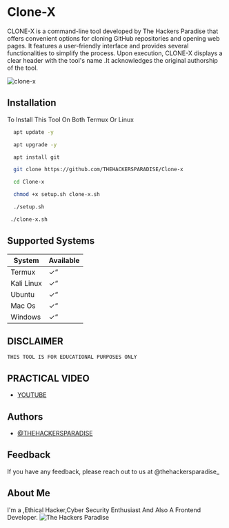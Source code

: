 
# Clone-X

CLONE-X is a command-line tool developed by The Hackers Paradise that offers convenient options for cloning GitHub repositories and opening web pages. It features a user-friendly interface and provides several functionalities to simplify the process. Upon execution, CLONE-X displays a clear header with the tool's name .It acknowledges the original authorship of the tool.

![clone-x](https://github.com/thehackersparadise/Clone-x/assets/154888406/30c83aaa-48ca-4daf-a1f1-e4a478de4240)

## Installation 

To Install This Tool On Both Termux Or Linux

```bash
  apt update -y
```
```bash
  apt upgrade -y
```
```bash
  apt install git
```
```bash
  git clone https://github.com/THEHACKERSPARADISE/Clone-x
```
```bash
  cd Clone-x
```
```bash
  chmod +x setup.sh clone-x.sh
```
```bash
  ./setup.sh
```
```bash
 ./clone-x.sh
```



## Supported Systems

| System         | Available                                                                |
| ----------------- | ------------------------------------------------------------------ |
| Termux |✓“
| Kali Linux | ✓“
| Ubuntu | ✓“
|  Mac Os | ✓“
| Windows |  ✓“


## DISCLAIMER



`THIS TOOL IS FOR EDUCATIONAL PURPOSES ONLY`
## PRACTICAL VIDEO
- [YOUTUBE](https://youtube.com/shorts/R5ePpfCeySU?si=EryY-G9a0tZolffj)



## Authors

- [@THEHACKERSPARADISE](https://www.github.com/THEHACKERSPARADISE)


## Feedback

If you have any feedback, please reach out to us at @thehackersparadise_ 


## About Me
I'm a ,Ethical Hacker,Cyber Security Enthusiast And Also A Frontend Developer. 
![The Hackers Paradise ](https://github.com/thehackersparadise/Clone-x/assets/154888406/c1b30bad-1e87-49bf-a49b-33e9cca07824)
